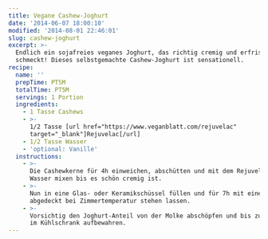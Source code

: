 ```yaml
---
title: Vegane Cashew-Joghurt
date: '2014-06-07 18:00:10'
modified: '2014-08-01 22:46:01'
slug: cashew-joghurt
excerpt: >-
  Endlich ein sojafreies veganes Joghurt, das richtig cremig und erfrischend
  schmeckt! Dieses selbstgemachte Cashew-Joghurt ist sensationell.
recipe:
  name: ''
  prepTime: PT5M
  totalTime: PT5M
  servings: 1 Portion
  ingredients:
    - 1 Tasse Cashews
    - >-
      1/2 Tasse [url href="https://www.veganblatt.com/rejuvelac"
      target="_blank"]Rejuvelac[/url]
    - 1/2 Tasse Wasser
    - 'optional: Vanille'
  instructions:
    - >-
      Die Cashewkerne für 4h einweichen, abschütten und mit dem Rejuvelac und
      Wasser mixen bis es schön cremig ist.
    - >-
      Nun in eine Glas- oder Keramikschüssel füllen und für 7h mit einem Tuch
      abgedeckt bei Zimmertemperatur stehen lassen.
    - >-
      Vorsichtig den Joghurt-Anteil von der Molke abschöpfen und bis zum Verzehr
      im Kühlschrank aufbewahren.
---
```


